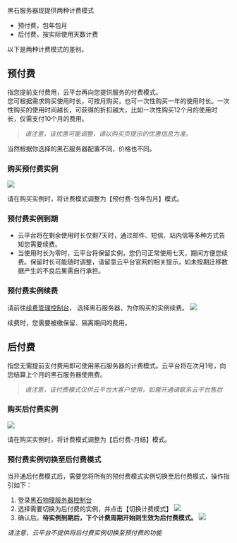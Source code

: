 黑石服务器现提供两种计费模式


- 预付费，包年包月
- 后付费，按实际使用天数计费

以下是两种计费模式的差别。

## 预付费
指您提前支付费用，云平台再向您提供服务的付费模式。</br>
您可根据需求购买使用时长，可按月购买，也可一次性购买一年的使用时长。一次性购买的使用时间越长，可获得的折扣越大，比如一次性购买12个月的使用时长，仅需支付10个月的费用。


> *请注意，该优惠可能调整，请以购买页提示的优惠信息为准。*


当然根据你选择的黑石服务器配置不同，价格也不同。

### 购买预付费实例
![](http://mc.qcloudimg.com/static/img/7261eea8a35914ffe3845f432dac2138/image.png)

请在购买实例时，将计费模式调整为【预付费-包年包月】模式。

### 预付费实例到期
- 云平台将在剩余使用时长仅剩7天时，通过邮件、短信、站内信等多种方式告知您需要续费。
- 当使用时长为零时，云平台将保留实例，您仍可正常使用七天，期间方便您续费。保留时长可能随时调整，请留意云平台官网的相关提示，如未按期迁移数据产生的不良后果需自行承担。

### 预付费实例续费
请前往[续费管理控制台](//console.tce.fsphere.cn/account/renewal)， 选择黑石服务器，为你购买的实例续费。
![](http://mccdn.qcloud.com/static/img/89796a3919392ce878c975ebe614af64/image.png)

续费时，您需要被缴保留、隔离期间的费用。

##  后付费
指您无需提前支付费用即可使用黑石服务器的计费模式。云平台将在次月1号，向您结算上个月的黑石服务器使用费。
> *请注意，该付费模式仅供云平台大客户使用，如需开通请联系云平台售后*

### 购买后付费实例
![](http://mc.qcloudimg.com/static/img/2506ea11afad01182db8adfcb5d8e40c/image.png)

请在购买实例时，将计费模式调整为【后付费-月结】模式。


### 预付费实例切换至后付费模式
当开通后付费模式后，需要您将所有的预付费模式实例切换至后付费模式，操作指引如下：</br>

1. 登录[黑石物理服务器控制台](http://console.tce.fsphere.cn/cpm "云平台黑石物理服务器控制台")
2. 选择需要切换为后付费的实例，并点击【切换计费模式】
![](http://mc.qcloudimg.com/static/img/32d152486e8d49e13d84a3a9dc57a145/image.png)
3. 确认后。**待实例到期后，下个计费周期开始则生效为后付费模式。**
![](http://mc.qcloudimg.com/static/img/e9488f2217d8387aaca5b1f2815990ff/image.png)

*请注意，云平台不提供将后付费实例切换至预付费的功能*


